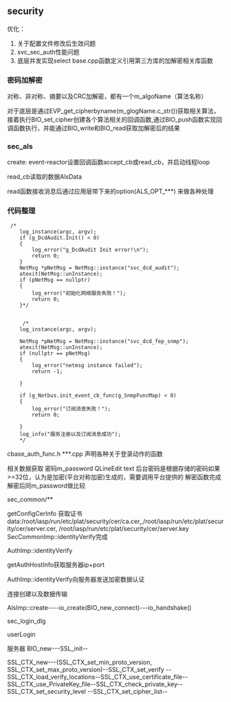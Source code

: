 ## security
优化：
1. 关于配置文件修改后生效问题
2. svc_sec_auth性能问题
3. 底层并发实现select
base.cpp函数定义引用第三方库的加解密相关库函数


### 密码加解密
对称、非对称、摘要以及CRC加解密，都有一个m_algoName（算法名称）

对于底层是通过EVP_get_cipherbyname(m_glogName.c_str())获取相关算法，接着执行BIO_set_cipher创建各个算法相关的回调函数,通过BIO_push函数实现回调函数执行，并能通过BIO_write和BIO_read获取加解密后的结果



### sec_als

create: event-reactor设置回调函数accept_cb或read_cb，并启动线程loop

read_cb读取的数据AlsData

read函数接收消息后通过应用层带下来的option(ALS_OPT_***)
来做各种处理





### 代码整理
```
 /*
    log_instance(argc, argv); 
    if (g_DcdAudit.Init() < 0)
    {
        log_error("g_DcdAudit Init error!\n");
        return 0;
    }                                                                             
    NetMsg *pNetMsg = NetMsg::instance("svc_dcd_audit");
    atexit(NetMsg::unInstance);
    if (pNetMsg == nullptr) 
    {
        log_error("初始化网络服务失败！");
        return 0;
    }*/
	
	
	 /*
    log_instance(argc, argv);
                                                                               
    NetMsg *pNetMsg = NetMsg::instance("svc_dcd_fep_snmp");
    atexit(NetMsg::unInstance);
    if (nullptr == pNetMsg)
    {
        log_error("netmsg instance failed");
        return -1;

    }
    
    if (g_Netbus.init_event_cb_func(g_SnmpFuncMap) < 0)
    {
        log_error("订阅消息失败！");
        return 0;

    }
    log_info("服务注册以及订阅消息成功");
    */
```




cbase_auth_func.h  ***.cpp
声明各种关于登录动作的函数

相关数据获取
密码m_password   QLineEdit  text
后台密码是根据存储的密码如果>=32位，认为是加密(平台对称加密)生成的，需要调用平台提供的
解密函数完成解密后同m_password做比较


sec_common/**

getConfigCerInfo 获取证书 data:/root/iasp/run/etc/plat/security/cer/ca.cer,,/root/iasp/run/etc/plat/security/cer/server.cer,
/root/iasp/run/etc/plat/security/cer/server.key
SecCommonImp::identityVerify完成

AuthImp::identityVerify

getAuthHostInfo获取服务器ip+port

AuthImp::identityVerify向服务器发送加密数据认证

连接创建以及数据传输

AlsImp::create----io_create(BIO_new_connect)---io_handshake()




sec_login_dlg

userLogin


服务器
BIO_new---SSL_init--

SSL_CTX_new---(SSL_CTX_set_min_proto_version, SSL_CTX_set_max_proto_version)--SSL_CTX_set_verify
--SSL_CTX_load_verify_locations--SSL_CTX_use_certificate_file--SSL_CTX_use_PrivateKey_file--SSL_CTX_check_private_key--SSL_CTX_set_security_level
--SSL_CTX_set_cipher_list--